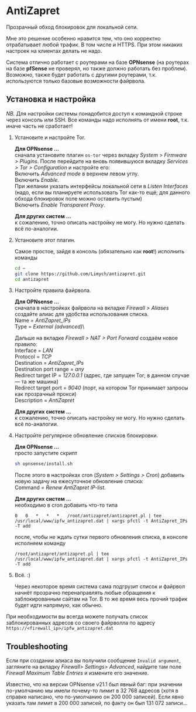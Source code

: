 # AntiZapret

Прозрачный обход блокировок для локальной сети.

Мне это решение особенно нравится тем, что оно корректно отрабатывает любой трафик. В том числе и HTTPS. При этом никаких настроек на клиентах делать не надо.

Система отлично работает с роутерами на базе **OPNsense** (на роутерах на базе **pfSense** не проверял, но также должно работать без проблем). Возможно, также будет работать с другими роутерами, т.к. используются только базовые возможности файрвола.

## Установка и настройка

*NB.* Для настройки системы понадобится доступ к командной строке через консоль или SSH. Все команды надо исполнять от имени **root**, т.к. иначе часть не сработает!

1.  Установите и настройте Tor.

    **Для OPNsense ...**\
    сначала установите плагин `os-tor` через вкладку *System > Firmware > Plugins*. После перейдите на вновь появившуюся вкладку *Services > Tor > Configuration* и настройте его:\
    Включить *Advanced mode* в верхнем левом углу.\
    Включить *Enable*.\
    При желании указать интерфейсы локальной сети в *Listen Interfaces* (надо, если вы планируете использовать Tor как-то ещё; для данного обхода блокировок поле можно оставить пустым)\
    Включить *Enable Transparent Proxy*.
   
    **Для других систем ...**\
    к сожалению, точно описать настройку не могу. Но нужно сделать всё по-аналогии.

1.  Установите этот плагин.

    Самое простое, зайдя в консоль (обязательно как **root**!) исполнить команды
    ```bash
    cd ~
    git clone https://github.com/Limych/antizapret.git
    cd antizapret
    ```
   
1.  Настройте правила файрвола.

    **Для OPNsense ...**\
    сначала в настройках файрвола на вкладке *Firewall > Aliases* создайте алиас для удобства использования списка.\
    Name = *AntiZapret_IPs*\
    Type = *External (advanced)*\
    
    Дальше на вкладке *Firewall > NAT > Port Forward* создаём новое правило:\
    Interface = *LAN*\
    Protocol = *TCP*\
    Destination = *AntiZapret_IPs*\
    Destination port range = *any*\
    Redirect target IP = *127.0.0.1* (адрес, где запущен Tor; в данном случае — та же машина)\
    Redirect target port = *9040* (порт, на котором Tor принимает запросы как прозрачный прокси)\
    Description = *AntiZapret*
   
    **Для других систем ...**\
    к сожалению, точно описать настройку не могу. Но нужно сделать всё по-аналогии.

1.  Настройте регулярное обновление списков блокировки.

    **Для OPNsense ...**\
    просто запустите скрипт
    ```bash
    sh opnsense/install.sh
    ```
    После этого в настройках cron (*System > Settings > Cron*) добавить новую задачу на ежесуточное обновление списка:\
    Command = *Renew AntiZapret IP-list*.
   
    **Для других систем ...**\
    необходимо в cron добавить что-то типа
    ```
    0   0   *   *   *   /root/antizapret/antizapret.pl | tee /usr/local/www/ipfw_antizapret.dat | xargs pfctl -t AntiZapret_IPs -T add
    ```
    после, чтобы не ждать сутки первого обновления списка, в консоле исполняем команду
    ```
    /root/antizapret/antizapret.pl | tee /usr/local/www/ipfw_antizapret.dat | xargs pfctl -t AntiZapret_IPs -T add
    ```
    
1.  Всё. :)
    
    Через некоторое время система сама подгрузит список и файрвол начнёт прозрачно перенаправлять любые обращения к заблокированным сайтам на Tor. В то же время весь прочий трафик будет идти напрямую, как обычно.

При необходимости вы всегда можете получать список заблокированных адресов со своего файрволла по адресу `https://<firewall_ip>/ipfw_antizapret.dat`

## Troubleshooting

Если при создании алиаса вы получили сообщение `Invalid argument`, загляните на вкладку *Firewall> Settings> Advanced*, найдите там поле *Firewall Maximum Table Entries* и измените его значение.

Известно, что на версии OPNsense v21.1 был явный баг: при значении по-умолчанию мы имели почему-то лимит в 32 768 адресов (хотя в справке написано, что по-умолчанию он 200 000 записей). Если явно указать там лимит в 200 000 записей, по факту он был 131 072 записи...
